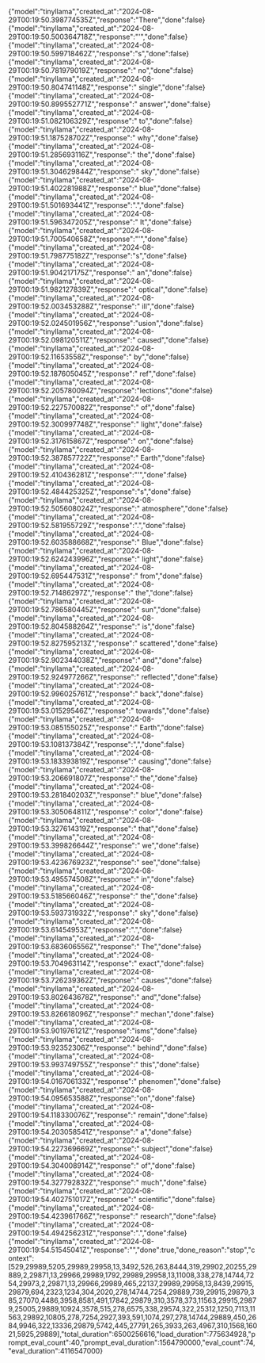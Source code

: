{"model":"tinyllama","created_at":"2024-08-29T00:19:50.398774535Z","response":"There","done":false}
{"model":"tinyllama","created_at":"2024-08-29T00:19:50.500364718Z","response":"'","done":false}
{"model":"tinyllama","created_at":"2024-08-29T00:19:50.599718462Z","response":"s","done":false}
{"model":"tinyllama","created_at":"2024-08-29T00:19:50.781979019Z","response":" no","done":false}
{"model":"tinyllama","created_at":"2024-08-29T00:19:50.804741148Z","response":" single","done":false}
{"model":"tinyllama","created_at":"2024-08-29T00:19:50.899552771Z","response":" answer","done":false}
{"model":"tinyllama","created_at":"2024-08-29T00:19:51.082106329Z","response":" to","done":false}
{"model":"tinyllama","created_at":"2024-08-29T00:19:51.187528702Z","response":" why","done":false}
{"model":"tinyllama","created_at":"2024-08-29T00:19:51.285693116Z","response":" the","done":false}
{"model":"tinyllama","created_at":"2024-08-29T00:19:51.304629844Z","response":" sky","done":false}
{"model":"tinyllama","created_at":"2024-08-29T00:19:51.402281988Z","response":" blue","done":false}
{"model":"tinyllama","created_at":"2024-08-29T00:19:51.501693441Z","response":".","done":false}
{"model":"tinyllama","created_at":"2024-08-29T00:19:51.596347205Z","response":" It","done":false}
{"model":"tinyllama","created_at":"2024-08-29T00:19:51.700540658Z","response":"'","done":false}
{"model":"tinyllama","created_at":"2024-08-29T00:19:51.798775182Z","response":"s","done":false}
{"model":"tinyllama","created_at":"2024-08-29T00:19:51.904217175Z","response":" an","done":false}
{"model":"tinyllama","created_at":"2024-08-29T00:19:51.982127839Z","response":" optical","done":false}
{"model":"tinyllama","created_at":"2024-08-29T00:19:52.003453288Z","response":" ill","done":false}
{"model":"tinyllama","created_at":"2024-08-29T00:19:52.024501956Z","response":"usion","done":false}
{"model":"tinyllama","created_at":"2024-08-29T00:19:52.098120511Z","response":" caused","done":false}
{"model":"tinyllama","created_at":"2024-08-29T00:19:52.11653558Z","response":" by","done":false}
{"model":"tinyllama","created_at":"2024-08-29T00:19:52.187605045Z","response":" ref","done":false}
{"model":"tinyllama","created_at":"2024-08-29T00:19:52.205780094Z","response":"lections","done":false}
{"model":"tinyllama","created_at":"2024-08-29T00:19:52.227570082Z","response":" of","done":false}
{"model":"tinyllama","created_at":"2024-08-29T00:19:52.300997748Z","response":" light","done":false}
{"model":"tinyllama","created_at":"2024-08-29T00:19:52.317615867Z","response":" on","done":false}
{"model":"tinyllama","created_at":"2024-08-29T00:19:52.387857722Z","response":" Earth","done":false}
{"model":"tinyllama","created_at":"2024-08-29T00:19:52.410436281Z","response":"'","done":false}
{"model":"tinyllama","created_at":"2024-08-29T00:19:52.484425325Z","response":"s","done":false}
{"model":"tinyllama","created_at":"2024-08-29T00:19:52.505608024Z","response":" atmosphere","done":false}
{"model":"tinyllama","created_at":"2024-08-29T00:19:52.581955729Z","response":".","done":false}
{"model":"tinyllama","created_at":"2024-08-29T00:19:52.603588668Z","response":" Blue","done":false}
{"model":"tinyllama","created_at":"2024-08-29T00:19:52.624243996Z","response":" light","done":false}
{"model":"tinyllama","created_at":"2024-08-29T00:19:52.695447531Z","response":" from","done":false}
{"model":"tinyllama","created_at":"2024-08-29T00:19:52.71486297Z","response":" the","done":false}
{"model":"tinyllama","created_at":"2024-08-29T00:19:52.786580445Z","response":" sun","done":false}
{"model":"tinyllama","created_at":"2024-08-29T00:19:52.804588264Z","response":" is","done":false}
{"model":"tinyllama","created_at":"2024-08-29T00:19:52.827595213Z","response":" scattered","done":false}
{"model":"tinyllama","created_at":"2024-08-29T00:19:52.902344038Z","response":" and","done":false}
{"model":"tinyllama","created_at":"2024-08-29T00:19:52.924977266Z","response":" reflected","done":false}
{"model":"tinyllama","created_at":"2024-08-29T00:19:52.996025761Z","response":" back","done":false}
{"model":"tinyllama","created_at":"2024-08-29T00:19:53.01529546Z","response":" towards","done":false}
{"model":"tinyllama","created_at":"2024-08-29T00:19:53.085155025Z","response":" Earth","done":false}
{"model":"tinyllama","created_at":"2024-08-29T00:19:53.108137384Z","response":",","done":false}
{"model":"tinyllama","created_at":"2024-08-29T00:19:53.183393819Z","response":" causing","done":false}
{"model":"tinyllama","created_at":"2024-08-29T00:19:53.206691807Z","response":" the","done":false}
{"model":"tinyllama","created_at":"2024-08-29T00:19:53.281840203Z","response":" blue","done":false}
{"model":"tinyllama","created_at":"2024-08-29T00:19:53.305064811Z","response":" color","done":false}
{"model":"tinyllama","created_at":"2024-08-29T00:19:53.327614319Z","response":" that","done":false}
{"model":"tinyllama","created_at":"2024-08-29T00:19:53.399826644Z","response":" we","done":false}
{"model":"tinyllama","created_at":"2024-08-29T00:19:53.423676923Z","response":" see","done":false}
{"model":"tinyllama","created_at":"2024-08-29T00:19:53.495574508Z","response":" in","done":false}
{"model":"tinyllama","created_at":"2024-08-29T00:19:53.518566046Z","response":" the","done":false}
{"model":"tinyllama","created_at":"2024-08-29T00:19:53.593731932Z","response":" sky","done":false}
{"model":"tinyllama","created_at":"2024-08-29T00:19:53.61454953Z","response":".","done":false}
{"model":"tinyllama","created_at":"2024-08-29T00:19:53.683606556Z","response":" The","done":false}
{"model":"tinyllama","created_at":"2024-08-29T00:19:53.704963114Z","response":" exact","done":false}
{"model":"tinyllama","created_at":"2024-08-29T00:19:53.726239362Z","response":" causes","done":false}
{"model":"tinyllama","created_at":"2024-08-29T00:19:53.802643678Z","response":" and","done":false}
{"model":"tinyllama","created_at":"2024-08-29T00:19:53.826618096Z","response":" mechan","done":false}
{"model":"tinyllama","created_at":"2024-08-29T00:19:53.901976121Z","response":"isms","done":false}
{"model":"tinyllama","created_at":"2024-08-29T00:19:53.92352306Z","response":" behind","done":false}
{"model":"tinyllama","created_at":"2024-08-29T00:19:53.993749755Z","response":" this","done":false}
{"model":"tinyllama","created_at":"2024-08-29T00:19:54.016706133Z","response":" phenomen","done":false}
{"model":"tinyllama","created_at":"2024-08-29T00:19:54.095653588Z","response":"on","done":false}
{"model":"tinyllama","created_at":"2024-08-29T00:19:54.118330076Z","response":" remain","done":false}
{"model":"tinyllama","created_at":"2024-08-29T00:19:54.203058541Z","response":" a","done":false}
{"model":"tinyllama","created_at":"2024-08-29T00:19:54.227369669Z","response":" subject","done":false}
{"model":"tinyllama","created_at":"2024-08-29T00:19:54.304008914Z","response":" of","done":false}
{"model":"tinyllama","created_at":"2024-08-29T00:19:54.327792832Z","response":" much","done":false}
{"model":"tinyllama","created_at":"2024-08-29T00:19:54.402751017Z","response":" scientific","done":false}
{"model":"tinyllama","created_at":"2024-08-29T00:19:54.423961766Z","response":" research","done":false}
{"model":"tinyllama","created_at":"2024-08-29T00:19:54.494256231Z","response":".","done":false}
{"model":"tinyllama","created_at":"2024-08-29T00:19:54.51545041Z","response":"","done":true,"done_reason":"stop","context":[529,29989,5205,29989,29958,13,3492,526,263,8444,319,29902,20255,29889,2,29871,13,29966,29989,1792,29989,29958,13,11008,338,278,14744,7254,29973,2,29871,13,29966,29989,465,22137,29989,29958,13,8439,29915,29879,694,2323,1234,304,2020,278,14744,7254,29889,739,29915,29879,385,27070,4486,3958,8581,491,17842,29879,310,3578,373,11563,29915,29879,25005,29889,10924,3578,515,278,6575,338,29574,322,25312,1250,7113,11563,29892,10805,278,7254,2927,393,591,1074,297,278,14744,29889,450,2684,9946,322,13336,29879,5742,445,27791,265,3933,263,4967,310,1568,16021,5925,29889],"total_duration":6500256616,"load_duration":775634928,"prompt_eval_count":40,"prompt_eval_duration":1564790000,"eval_count":74,"eval_duration":4116547000}

